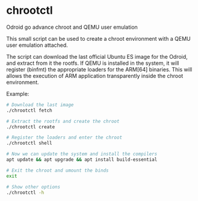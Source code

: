 # chrootctl
Odroid go advance chroot and QEMU user emulation

This small script can be used to create a chroot environment with a
QEMU user emulation attached.

The script can download the last official Ubuntu ES image for the
Odroid, and extract from it the rootfs. If QEMU is installed in the
system, it will register (binfmt) the appropriate loaders for the
ARM[64] binaries. This will allows the execution of ARM application
transparently inside the chroot environment.

Example:

```bash
# Download the last image
./chrootctl fetch

# Extract the rootfs and create the chroot
./chrootctl create

# Register the loaders and enter the chroot
./chrootctl shell

# Now we can update the system and install the compilers
apt update && apt upgrade && apt install build-essential

# Exit the chroot and umount the binds
exit

# Show other options
./chrootctl -h
```
